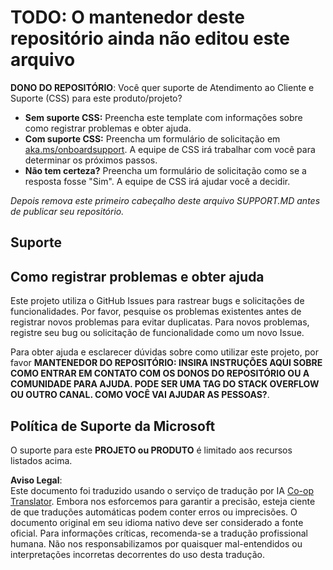 <!--
CO_OP_TRANSLATOR_METADATA:
{
  "original_hash": "50518c351b4501f2649aeaba31c2592e",
  "translation_date": "2025-03-28T11:31:57+00:00",
  "source_file": "SUPPORT.md",
  "language_code": "pt"
}
-->
# TODO: O mantenedor deste repositório ainda não editou este arquivo

**DONO DO REPOSITÓRIO**: Você quer suporte de Atendimento ao Cliente e Suporte (CSS) para este produto/projeto?

- **Sem suporte CSS:** Preencha este template com informações sobre como registrar problemas e obter ajuda.
- **Com suporte CSS:** Preencha um formulário de solicitação em [aka.ms/onboardsupport](https://aka.ms/onboardsupport). A equipe de CSS irá trabalhar com você para determinar os próximos passos.
- **Não tem certeza?** Preencha um formulário de solicitação como se a resposta fosse "Sim". A equipe de CSS irá ajudar você a decidir.

*Depois remova este primeiro cabeçalho deste arquivo SUPPORT.MD antes de publicar seu repositório.*

## Suporte

## Como registrar problemas e obter ajuda  

Este projeto utiliza o GitHub Issues para rastrear bugs e solicitações de funcionalidades. Por favor, pesquise os problemas existentes antes de registrar novos problemas para evitar duplicatas. Para novos problemas, registre seu bug ou solicitação de funcionalidade como um novo Issue.

Para obter ajuda e esclarecer dúvidas sobre como utilizar este projeto, por favor **MANTENEDOR DO REPOSITÓRIO: INSIRA INSTRUÇÕES AQUI SOBRE COMO ENTRAR EM CONTATO COM OS DONOS DO REPOSITÓRIO OU A COMUNIDADE PARA AJUDA. PODE SER UMA TAG DO STACK OVERFLOW OU OUTRO CANAL. COMO VOCÊ VAI AJUDAR AS PESSOAS?**.

## Política de Suporte da Microsoft  

O suporte para este **PROJETO ou PRODUTO** é limitado aos recursos listados acima.

**Aviso Legal**:  
Este documento foi traduzido usando o serviço de tradução por IA [Co-op Translator](https://github.com/Azure/co-op-translator). Embora nos esforcemos para garantir a precisão, esteja ciente de que traduções automáticas podem conter erros ou imprecisões. O documento original em seu idioma nativo deve ser considerado a fonte oficial. Para informações críticas, recomenda-se a tradução profissional humana. Não nos responsabilizamos por quaisquer mal-entendidos ou interpretações incorretas decorrentes do uso desta tradução.